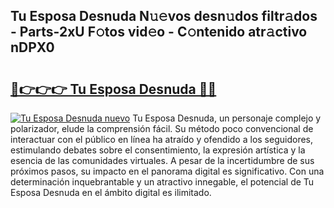 ## Tu Esposa Desnuda N𝚞𝚎vos desn𝚞dos filtr𝚊dos - Parts-2xU F𝚘tos vid𝚎o - C𝚘ntenido atr𝚊ctivo nDPX0

# <h2><a href="http://mb14z4.tromn.icu/?c=Tu+Esposa+Desnuda">🔗👉👉👉 Tu Esposa Desnuda 🔗🔗</a></h2>

[![Tu Esposa Desnuda nuevo](https://i.imgur.com/pEAQMta.gif)](http://mb14z4.tromn.icu/?c=Tu+Esposa+Desnuda)
Tu Esposa Desnuda, un personaje complejo y polarizador, elude la comprensión fácil. Su método poco convencional de interactuar con el público en línea ha atraído y ofendido a los seguidores, estimulando debates sobre el consentimiento, la expresión artística y la esencia de las comunidades virtuales. A pesar de la incertidumbre de sus próximos pasos, su impacto en el panorama digital es significativo. Con una determinación inquebrantable y un atractivo innegable, el potencial de Tu Esposa Desnuda en el ámbito digital es ilimitado.
